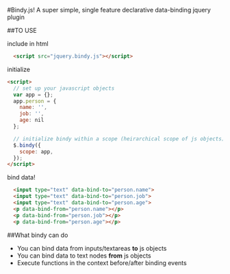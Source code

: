 #Bindy.js!
A super simple, single feature declarative data-binding jquery plugin

##TO USE

include in html
```html
  <script src="jquery.bindy.js"></script>
```

initialize
```html
<script>
  // set up your javascript objects
  var app = {};
  app.person = {
    name: '',
    job: '',
    age: nil
  };

  // initialize bindy within a scope (heirarchical scope of js objects)
  $.bindy({
    scope: app,
  });
</script>
```

bind data!
```html
  <input type="text" data-bind-to="person.name">
  <input type="text" data-bind-to="person.job">
  <input type="text" data-bind-to="person.age">
  <p data-bind-from="person.name"></p>
  <p data-bind-from="person.job"></p>
  <p data-bind-from="person.age"></p>

```

##What bindy can do
  + You can bind data from inputs/textareas **to** js objects
  + You can bind data to text nodes **from** js objects
  + Execute functions in the context before/after binding events
